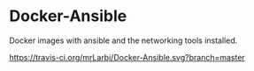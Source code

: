 # Docker-Ansible
Docker images with ansible and the networking tools installed.

https://travis-ci.org/mrLarbi/Docker-Ansible.svg?branch=master

